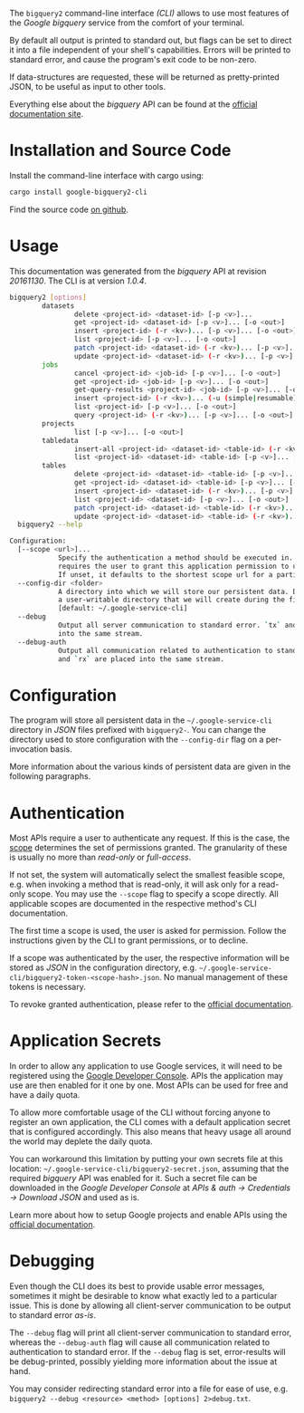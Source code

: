 <!---
DO NOT EDIT !
This file was generated automatically from 'src/mako/cli/README.md.mako'
DO NOT EDIT !
-->
The `bigquery2` command-line interface *(CLI)* allows to use most features of the *Google bigquery* service from the comfort of your terminal.

By default all output is printed to standard out, but flags can be set to direct it into a file independent of your shell's
capabilities. Errors will be printed to standard error, and cause the program's exit code to be non-zero.

If data-structures are requested, these will be returned as pretty-printed JSON, to be useful as input to other tools.

Everything else about the *bigquery* API can be found at the
[official documentation site](https://cloud.google.com/bigquery/).

# Installation and Source Code

Install the command-line interface with cargo using:

```bash
cargo install google-bigquery2-cli
```

Find the source code [on github](https://github.com/Byron/google-apis-rs/tree/master/gen/bigquery2-cli).

# Usage

This documentation was generated from the *bigquery* API at revision *20161130*. The CLI is at version *1.0.4*.

```bash
bigquery2 [options]
        datasets
                delete <project-id> <dataset-id> [-p <v>]...
                get <project-id> <dataset-id> [-p <v>]... [-o <out>]
                insert <project-id> (-r <kv>)... [-p <v>]... [-o <out>]
                list <project-id> [-p <v>]... [-o <out>]
                patch <project-id> <dataset-id> (-r <kv>)... [-p <v>]... [-o <out>]
                update <project-id> <dataset-id> (-r <kv>)... [-p <v>]... [-o <out>]
        jobs
                cancel <project-id> <job-id> [-p <v>]... [-o <out>]
                get <project-id> <job-id> [-p <v>]... [-o <out>]
                get-query-results <project-id> <job-id> [-p <v>]... [-o <out>]
                insert <project-id> (-r <kv>)... (-u (simple|resumable) -f <file> [-m <mime>]) [-p <v>]... [-o <out>]
                list <project-id> [-p <v>]... [-o <out>]
                query <project-id> (-r <kv>)... [-p <v>]... [-o <out>]
        projects
                list [-p <v>]... [-o <out>]
        tabledata
                insert-all <project-id> <dataset-id> <table-id> (-r <kv>)... [-p <v>]... [-o <out>]
                list <project-id> <dataset-id> <table-id> [-p <v>]... [-o <out>]
        tables
                delete <project-id> <dataset-id> <table-id> [-p <v>]...
                get <project-id> <dataset-id> <table-id> [-p <v>]... [-o <out>]
                insert <project-id> <dataset-id> (-r <kv>)... [-p <v>]... [-o <out>]
                list <project-id> <dataset-id> [-p <v>]... [-o <out>]
                patch <project-id> <dataset-id> <table-id> (-r <kv>)... [-p <v>]... [-o <out>]
                update <project-id> <dataset-id> <table-id> (-r <kv>)... [-p <v>]... [-o <out>]
  bigquery2 --help

Configuration:
  [--scope <url>]...
            Specify the authentication a method should be executed in. Each scope
            requires the user to grant this application permission to use it.
            If unset, it defaults to the shortest scope url for a particular method.
  --config-dir <folder>
            A directory into which we will store our persistent data. Defaults to
            a user-writable directory that we will create during the first invocation.
            [default: ~/.google-service-cli]
  --debug
            Output all server communication to standard error. `tx` and `rx` are placed
            into the same stream.
  --debug-auth
            Output all communication related to authentication to standard error. `tx`
            and `rx` are placed into the same stream.

```

# Configuration

The program will store all persistent data in the `~/.google-service-cli` directory in *JSON* files prefixed with `bigquery2-`.  You can change the directory used to store configuration with the `--config-dir` flag on a per-invocation basis.

More information about the various kinds of persistent data are given in the following paragraphs.

# Authentication

Most APIs require a user to authenticate any request. If this is the case, the [scope][scopes] determines the 
set of permissions granted. The granularity of these is usually no more than *read-only* or *full-access*.

If not set, the system will automatically select the smallest feasible scope, e.g. when invoking a
method that is read-only, it will ask only for a read-only scope. 
You may use the `--scope` flag to specify a scope directly. 
All applicable scopes are documented in the respective method's CLI documentation.

The first time a scope is used, the user is asked for permission. Follow the instructions given 
by the CLI to grant permissions, or to decline.

If a scope was authenticated by the user, the respective information will be stored as *JSON* in the configuration
directory, e.g. `~/.google-service-cli/bigquery2-token-<scope-hash>.json`. No manual management of these tokens
is necessary.

To revoke granted authentication, please refer to the [official documentation][revoke-access].

# Application Secrets

In order to allow any application to use Google services, it will need to be registered using the 
[Google Developer Console][google-dev-console]. APIs the application may use are then enabled for it
one by one. Most APIs can be used for free and have a daily quota.

To allow more comfortable usage of the CLI without forcing anyone to register an own application, the CLI
comes with a default application secret that is configured accordingly. This also means that heavy usage
all around the world may deplete the daily quota.

You can workaround this limitation by putting your own secrets file at this location: 
`~/.google-service-cli/bigquery2-secret.json`, assuming that the required *bigquery* API 
was enabled for it. Such a secret file can be downloaded in the *Google Developer Console* at 
*APIs & auth -> Credentials -> Download JSON* and used as is.

Learn more about how to setup Google projects and enable APIs using the [official documentation][google-project-new].


# Debugging

Even though the CLI does its best to provide usable error messages, sometimes it might be desirable to know
what exactly led to a particular issue. This is done by allowing all client-server communication to be 
output to standard error *as-is*.

The `--debug` flag will print all client-server communication to standard error, whereas the `--debug-auth` flag
will cause all communication related to authentication to standard error.
If the `--debug` flag is set, error-results will be debug-printed, possibly yielding more information about the 
issue at hand.

You may consider redirecting standard error into a file for ease of use, e.g. `bigquery2 --debug <resource> <method> [options] 2>debug.txt`.


[scopes]: https://developers.google.com/+/api/oauth#scopes
[revoke-access]: http://webapps.stackexchange.com/a/30849
[google-dev-console]: https://console.developers.google.com/
[google-project-new]: https://developers.google.com/console/help/new/